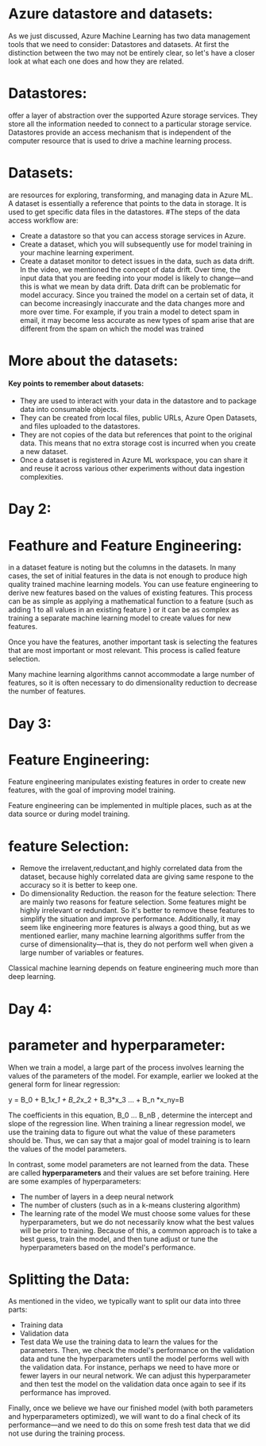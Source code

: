 # Azure datastore and datasets:
As we just discussed, Azure Machine Learning has two data management tools that we need to consider: Datastores and datasets. At first the distinction between the two may not be entirely clear, so let's have a closer look at what each one does and how they are related.
# Datastores:
offer a layer of abstraction over the supported Azure storage services. They store all the information needed to connect to a particular storage service. Datastores provide an access mechanism that is independent of the computer resource that is used to drive a machine learning process.

# Datasets:
are resources for exploring, transforming, and managing data in Azure ML. A dataset is essentially a reference that points to the data in storage. It is used to get specific data files in the datastores.
#The steps of the data access workflow are:

- Create a datastore so that you can access storage services in Azure.
- Create a dataset, which you will subsequently use for model training in your machine learning experiment.
- Create a dataset monitor to detect issues in the data, such as data drift.
In the video, we mentioned the concept of data drift. Over time, the input data that you are feeding into your model is likely to change—and this is what we mean by data drift. Data drift can be problematic for model accuracy. Since you trained the model on a certain set of data, it can become increasingly inaccurate and the data changes more and more over time.
For example, if you train a model to detect spam in email, it may become less accurate as new types of spam arise that are different from the spam on which the model was trained

# More about the datasets:
#### Key points to remember about datasets:

- They are used to interact with your data in the datastore and to package data into consumable objects.
- They can be created from local files, public URLs, Azure Open Datasets, and files uploaded to the datastores.
- They are not copies of the data but references that point to the original data. This means that no extra storage cost is incurred when you create a new dataset.
- Once a dataset is registered in Azure ML workspace, you can share it and reuse it across various other experiments without data ingestion complexities.


# Day 2:
# Feathure and Feature Engineering:
in a dataset feature is noting but the columns in the datasets.
In many cases, the set of initial features in the data is not enough to produce high quality trained machine learning models. You can use feature engineering to derive new features based on the values of existing features. This process can be as simple as applying a mathematical function to a feature (such as adding 1 to all values in an existing feature ) or it can be as complex as training a separate machine learning model to create values for new features.

Once you have the features, another important task is selecting the features that are most important or most relevant. This process is called feature selection.

Many machine learning algorithms cannot accommodate a large number of features, so it is often necessary to do dimensionality reduction to decrease the number of features.

# Day 3:
# Feature Engineering:
Feature engineering manipulates existing features in order to create new features, with the goal of improving model training.<br/>

Feature engineering can be implemented in multiple places, such as at the data source or during model training.<br/>
# feature Selection:
- Remove the irrelavent,reductant,and highly correlated data from the dataset, because highly correlated data are giving same respone to the accuracy so it is better to keep one.
- Do dimensionality Reduction.
the reason for the feature selection:
There are mainly two reasons for feature selection. Some features might be highly irrelevant or redundant. 
So it's better to remove these features to simplify the situation and improve performance. Additionally, it may seem like engineering more features is always a good thing, but as we mentioned earlier, many machine learning algorithms suffer from the curse
of dimensionality—that is, they do not perform well when given a large number of variables or features.


Classical machine learning depends on feature engineering much more than deep learning.<br/>

# Day 4:
# parameter and hyperparameter:
When we train a model, a large part of the process involves learning the values of the parameters of the model. For example, earlier we looked at the general form for linear regression:

y = B_0 + B_1*x_1 + B_2*x_2 + B_3*x_3 ... + B_n *x_ny=B 

The coefficients in this equation, B_0 … B_nB 
 , determine the intercept and slope of the regression line. When training a linear regression model, we use the training data to figure out what the value of these parameters should be. Thus, we can say that a major goal of model training is to learn the values of the model parameters.

In contrast, some model parameters are not learned from the data. These are called <b>hyperparameters</b> and their values are set before training. Here are some examples of hyperparameters:

- The number of layers in a deep neural network
- The number of clusters (such as in a k-means clustering algorithm)
- The learning rate of the model
We must choose some values for these hyperparameters, but we do not necessarily know what the best values will be prior to training. Because of this, a common approach is to take a best guess, train the model, and then tune adjust or tune the hyperparameters based on the model's performance.

# Splitting the Data:
As mentioned in the video, we typically want to split our data into three parts:

- Training data
- Validation data
- Test data
We use the training data to learn the values for the parameters. 
Then, we check the model's performance on the validation data and tune the hyperparameters until the model performs well with the validation data. 
For instance, perhaps we need to have more or fewer layers in our neural network. We can adjust this hyperparameter and then test the model on the validation data once again to see if its performance has improved.

Finally, once we believe we have our finished model (with both parameters and hyperparameters optimized), we will want to do a final check of its performance—and we need to do this on some fresh test data that we did not use during the training process.
